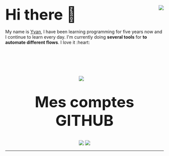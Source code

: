 
<img align="right" src="https://github-readme-stats.vercel.app/api?username=YvanMARTY&show_icons=true&theme=dracula&hide_border=true" />
<font size="10">
<b>
Hi there 👋
</b>
</font>
<br />
<br />
My name is <a href="pseudo-dev.tk">Yvan</a>, I have been learning programming for five years now and I continue to learn every day. I'm currently doing <strong>several tools</strong> for <strong>to automate different flows</strong>. I love it :heart:

<p align="center">
	<br />
	<br />
	<br />
	<br />
	<br />
	<a href="https://www.linkedin.com/in/martyyvan/"><img src="http://img.shields.io/badge/Linkedin-Yvan%20MARTY-1DA1F2?style=for-the-badge" /></a>
	&nbsp;&nbsp;&nbsp;&nbsp;
	<br />
	<br />
	<br />
	<font size="10">
		<b>
			Mes comptes GITHUB
		</b>
	</font>
	<br />
	<br />
	<br />
	<a href="https://github.com/YvanMARTY"><img src="https://github-readme-stats.vercel.app/api?username=YvanMARTY&show_icons=true&theme=dracula" /></a>
	<a href="https://github.com/ChaumeilDigital"><img src="https://github-readme-stats.vercel.app/api?username=ChaumeilDigital&show_icons=true&theme=dracula" /></a>
</p>

___
